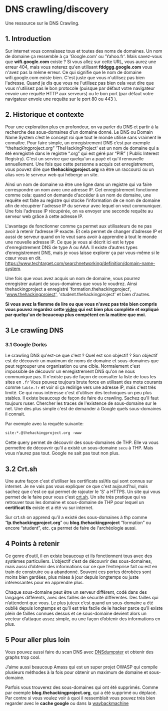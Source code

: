 # DNS crawling/discovery
Une ressource sur le DNS Crawling.

## 1. Introduction
Sur internet vous connaissez tous et toutes des noms de domaines. Un nom de domaine ça ressemble à ça 'Google.com' ou 'Yahoo.fr'.  Mais savez-vous que **wifi.google.com** existe ? Si vous allez sur cette URL, vous aurez une erreur 404, mais vous noterez qu'en utilisant **fddggg.google.com** vous n'avez pas la même erreur. Ce qui signifie que le nom de domaine wifi.google.com existe bien. C'est juste que vous n'utilisez pas bien l'adresse. Quand je dis que vous ne l'utilisez pas bien cela veut dire que vous n'utilisez pas le bon protocole (puisque par défaut votre navigateur envoie une requête HTTP aux serveurs) ou le bon port
(par défaut votre navigateur envoie une requête sur le port 80 ou 443 ).


## 2. Historique et contexte
Pour une exploration plus en profondeur, on va parler du DNS et partir à la recherche des sous-domaines d’un domaine donné. Le DNS ou Domain Name System c’est le concept roi que tout le monde utilise sans vraiment le connaître. Pour faire simple, un enregistrement DNS c’est par exemple “thehackingproject.org” 'TheHackingProject' est un nom de domaine qui a été enregistré dans le registre “.org” qui est géré par “PIR” ( Public Interest Registry). C'est un service que quelqu'un a payé et qu'il renouvelle annuellement. Une fois que cette personne a acquis cet enregistrement, vous pouvez dire que **thehackingproject.org** va être un raccourci ou un alias vers le serveur web qui héberge un site.

Ainsi un nom de domaine va être une ligne dans un registre qui va faire correspondre un nom avec une adresse IP. Cet enregistrement fonctionne comme cela: quand on demande d'accéder à un nom de domaine, une requête est faite au registre qui stocke l'information de ce nom de domaine afin de récupérer l'adresse IP du serveur avec lequel on veut communiquer. Une fois l'adresse IP récupérée, on va envoyer une seconde requête au serveur web grâce à cette adresse IP.

L'avantage de fonctionner comme ça permet aux utilisateurs de ne pas avoir à retenir l’adresse IP exacte. Et cela permet de changer d’adresse IP et aussi de serveur quand on le veut sans avoir à apprendre à tout le monde une nouvelle adresse IP. Ce que je vous ai décrit ici est le type d'enregistrement DNS de type A ou AAA.
Il existe d’autres types d’enregistrement DNS, mais je vous laisse explorer ça par vous-même si le cœur vous en dit. https://www.techtarget.com/searchnetworking/definition/domain-name-system.

Une fois que vous avez acquis un nom de domaine, vous pourrez enregistrer autant de sous-domaines que vous le voudrez. Ainsi thehackingproject a enregistré 'formation.thehackingproject', 'www.thehackingproject', 'student.thehackingproject' et bien d'autres.

**Si vous avez la flemme de lire ou que vous n'avez pas très bien compris vous pouvez regardez cette [video](https://www.youtube.com/watch?v=QHVK666TFUI) qui est bien plus complète et expliqué par quelqu'un de beaucoup plus compétent en la matière que moi.**

## 3 Le crawling DNS

### 3.1 Google Dorks
Le crawling DNS qu'est-ce que c'est ? Quel est son objectif ?
Son objectif est de découvrir un maximum de noms de domaine et sous-domaines que peut regrouper une organisation ou une cible. Normalement c'est impossible de découvrir un enregistrement DNS qu'on ne nous communique pas. Il n'existe pas de façon de consulter la liste de tous les sites en `.fr`
Vous pouvez toujours brute force en utilisant des mots courants comme `table.fr` et voir si ça redirige vers une adresse IP, mais c'est très limité. Ce qui nous intéresse c'est d'utiliser des techniques un peu plus stables. Il existe beaucoup de façon de faire du crawling. Sachez qu'il faut toujours ruser. Chercher les traces de l'existence de sous-domaine sur le net.
Une des plus simple c'est de demander à Google quels sous-domaines il connait.

Par exemple  avec la requête suivante:

```txt
site:*.@thehackingproject.org -www
```

Cette query permet de découvrir des sous-domaines de THP. Elle va vous permettre de découvrir qu’il a existé un sous-domaine `secu` à THP. Mais vous n’aurez pas tout. Google ne sait pas tout non plus.

## 3.2 Crt.sh

Une autre façon c'est d'utiliser les certificats ssl/tls qui sont connus sur internet. Je ne vais pas vous expliquer ce que c'est aujourd'hui, mais sachez que c'est ce qui permet de rajouter le 'S' a HTTPS. Un site qui vous permet de le faire pour vous c'est [crt.sh](https://crt.sh). Un site très pratique qui va retrouver tous les domaine et sous-domaine de THP pour lequel un **certificat tls** existe et a été vu sur internet.

Sur crt.sh on apprend qu’il a existé des sous-domaines à thp comme “**lp.thehackingproject.org**” ou **blog.thehackingproject** “formation” ou encore “student”, etc. ça permet de faire de l'archéologie aussi.

## 4 Points à retenir
Ce genre d’outil, il en existe beaucoup et ils fonctionnent tous avec des systèmes particuliers. L’objectif c’est de découvrir des sous-domaines, mais aussi d’obtenir des informations sur ce que l’entreprise fait ou est en train de construire ou a abandonné. Souvent ces portes dérobées sont moins bien gardées, plus mises à jour depuis longtemps ou juste intéressantes pour en apprendre plus.

Chaque sous-domaine peut être un serveur différent, codé dans des langages différents, avec des failles de sécurité différentes. Des failles qui n’attendent que vous. Le plus juteux c’est quand un sous-domaine a été oublié depuis longtemps et qu’il est très facile de le hacker parce qu’il existe plein de failles connues dessus et ce sous-domaine devient alors un vecteur d’attaque assez simple, ou une façon d’obtenir des informations en plus.

## 5 Pour aller plus loin
Vous pouvez aussi faire du scan DNS avec [DNSdumpster](https://dnsdumpster.com)
et obtenir des graphs trop cool.

J’aime aussi beaucoup Amass qui est un super projet OWASP qui compile plusieurs méthodes à la fois pour obtenir un maximum de domaine et sous-domaine.

Parfois vous trouverez des sous-domaines qui ont été supprimés. Comme par exemple **blog.thehackingproject.org**, qui a été supprimé ou déplacé. Par contre si vous voulez voir à quoi il ressemblait vous pouvez très bien regarder avec le **cache google** ou dans la [waybackmachine](https://archive.org/web/)

